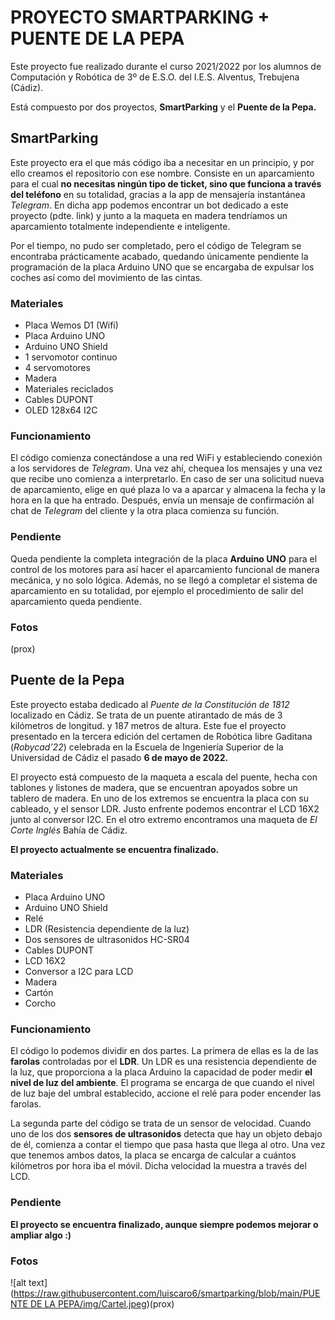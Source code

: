 # PROYECTO SMARTPARKING + PUENTE DE LA PEPA

Este proyecto fue realizado durante el curso 2021/2022 por los alumnos de Computación y Robótica de 3º de E.S.O. del I.E.S. Alventus, Trebujena (Cádiz).

Está compuesto por dos proyectos, **SmartParking** y el **Puente de la Pepa.** 

## SmartParking
Este proyecto era el que más código iba a necesitar en un principio, y por ello creamos el repositorio con ese nombre. Consiste en un aparcamiento para el cual **no necesitas ningún tipo de ticket, sino que funciona a través del teléfono** en su totalidad, gracias a la app de mensajería instantánea *Telegram*. En dicha app podemos encontrar un bot dedicado a este proyecto (pdte. link) y junto a la maqueta en madera tendríamos un aparcamiento totalmente independiente e inteligente.

Por el tiempo, no pudo ser completado, pero el código de Telegram se encontraba prácticamente acabado, quedando únicamente pendiente la programación de la placa Arduino UNO que se encargaba de expulsar los coches así como del movimiento de las cintas.

### Materiales
* Placa Wemos D1 (Wifi)
* Placa Arduino UNO
* Arduino UNO Shield
* 1 servomotor continuo
* 4 servomotores
* Madera
* Materiales reciclados
* Cables DUPONT
* OLED 128x64 I2C


### Funcionamiento
El código comienza conectándose a una red WiFi y estableciendo conexión a los servidores de *Telegram*. Una vez ahí, chequea los mensajes y una vez que recibe uno comienza a interpretarlo. En caso de ser una solicitud nueva de aparcamiento, elige en qué plaza lo va a aparcar y almacena la fecha y la hora en la que ha entrado. Después, envía un mensaje de confirmación al chat de *Telegram* del cliente y la otra placa comienza su función.


### Pendiente
Queda pendiente la completa integración de la placa **Arduino UNO** para el control de los motores para así hacer el aparcamiento funcional de manera mecánica, y no solo lógica. Además, no se llegó a completar el sistema de aparcamiento en su totalidad, por ejemplo el procedimiento de salir del aparcamiento queda pendiente.

### Fotos
(prox)

## Puente de la Pepa

Este proyecto estaba dedicado al *Puente de la Constitución de 1812* localizado en Cádiz. Se trata de un puente atirantado de más de 
3 kilómetros de longitud. y 187 metros de altura. Este fue el proyecto presentado en la tercera edición del certamen de Robótica libre Gaditana (*Robycad’22*) celebrada en la Escuela de Ingeniería Superior de la Universidad de Cádiz el pasado **6 de mayo de 2022.**

El proyecto está compuesto de la maqueta a escala del puente, hecha con tablones y listones de madera, que se encuentran apoyados sobre un tablero de madera. En uno de los extremos se encuentra la placa con su cableado, y el sensor LDR. Justo enfrente podemos encontrar el LCD 16X2 junto al conversor I2C. En el otro extremo encontramos una maqueta de *El Corte Inglés* Bahía de Cádiz.

**El proyecto actualmente se encuentra finalizado.**

### Materiales
* Placa Arduino UNO
* Arduino UNO Shield
* Relé
* LDR (Resistencia dependiente de la luz)
* Dos sensores de ultrasonidos HC-SR04
* Cables DUPONT
* LCD 16X2
* Conversor a I2C para LCD
* Madera
* Cartón
* Corcho

### Funcionamiento

El código lo podemos dividir en dos partes. La primera de ellas es la de las **farolas** controladas por el **LDR**. Un LDR es una resistencia dependiente de la luz, que proporciona a la placa Arduino la capacidad de poder medir **el nivel de luz del ambiente**. El programa se encarga de que cuando el nivel de luz baje del umbral establecido, accione el relé para poder encender las farolas.

La segunda parte del código se trata de un sensor de velocidad. Cuando uno de los dos **sensores de ultrasonidos** detecta que hay un objeto debajo de él, comienza a contar el tiempo que pasa hasta que llega al otro. Una vez que tenemos ambos datos, la placa se encarga de calcular a cuántos kilómetros por hora iba el móvil. Dicha velocidad la muestra a través del LCD.


### Pendiente
**El proyecto se encuentra finalizado, aunque siempre podemos mejorar o ampliar algo :)**

### Fotos
![alt text]([https://raw.githubusercontent.com/luiscaro6/smartparking/blob/main/PUENTE DE LA PEPA/img/Cartel.jpeg](https://github.com/luiscaro6/smartparking/blob/5f6f088c16de591290b4665383ade60551231422/PUENTE%20DE%20LA%20PEPA/img/Cartel.jpeg))(prox)

